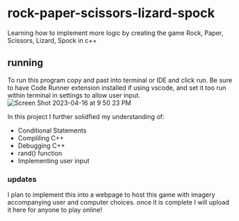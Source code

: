 # rock-paper-scissors-lizard-spock
Learning how to implement more logic by creating the game Rock, Paper, Scissors, Lizard, Spock  in c++ 

## running 
To run this program copy and past into terminal or IDE and click run. Be sure to have Code Runner extension installed if using vscode, and set it too run within terminal in settings to allow user input. 
![Screen Shot 2023-04-16 at 9 50 23 PM](https://user-images.githubusercontent.com/96149632/232366451-882e4455-9467-4206-853d-bda283fd104f.png)




In this project I further solidfied my understanding of: 

* Conditional Statements
* Compliling C++ 
* Debugging C++
* rand() function 
* Implementing user input


### updates
I plan to implement this into a webpage to host this game 
with imagery accompanying user and computer choices.
once it is complete I will upload it here for anyone to play
online! 
